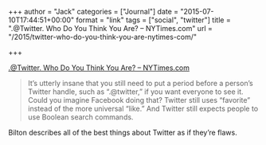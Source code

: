 +++
author = "Jack"
categories = ["Journal"]
date = "2015-07-10T17:44:51+00:00"
format = "link"
tags = ["social", "twitter"]
title = ".@Twitter. Who Do You Think You Are? – NYTimes.com"
url = "/2015/twitter-who-do-you-think-you-are-nytimes-com/"

+++

[.@Twitter. Who Do You Think You Are? &#8211; NYTimes.com][1]

> It’s utterly insane that you still need to put a period before a person’s Twitter handle, such as “.@twitter,” if you want everyone to see it. Could you imagine Facebook doing that? Twitter still uses “favorite” instead of the more universal “like.” And Twitter still expects people to use Boolean search commands.

Bilton describes all of the best things about Twitter as if they’re flaws.

 [1]: http://mobile.nytimes.com/2015/07/09/style/twitter-who-do-you-think-you-are.html?smid=tw-share&_r=2&referrer=
